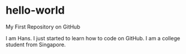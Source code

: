 # hello-world
My First Repository on GitHub

I am Hans. I just started to learn how to code on GitHub. I am a college student from Singapore.
